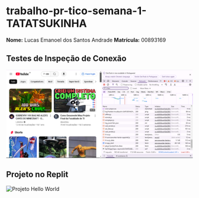 # trabalho-pr-tico-semana-1-TATATSUKINHA

**Nome:** Lucas Emanoel dos Santos Andrade
**Matrícula:** 00893169

## Testes de Inspeção de Conexão  
![Inspeção de Rede](network.png)

## Projeto no Replit  
![Projeto Hello World](o-codigo-funcionando.png)
